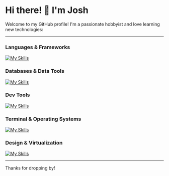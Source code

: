 # Hi there! 👋 I'm Josh

Welcome to my GitHub profile! I'm a passionate hobbyist and love learning new technologies:

---

### Languages & Frameworks  
[![My Skills](https://go-skill-icons.vercel.app/api/icons?i=php,laravel,typescript,rust,cs,py,html,css,tailwind,js,bash&perline=15)](https://github.com/LelouchFR/skill-icons)

### Databases & Data Tools  
[![My Skills](https://go-skill-icons.vercel.app/api/icons?i=mysql,mariadb,postgres,pandas&perline=15)](https://github.com/LelouchFR/skill-icons)

### Dev Tools  
[![My Skills](https://go-skill-icons.vercel.app/api/icons?i=git,github,postman,docker,phpstorm,datagrip,gitkraken,datadog,aws&perline=15)](https://github.com/LelouchFR/skill-icons)

### Terminal & Operating Systems  
[![My Skills](https://go-skill-icons.vercel.app/api/icons?i=linux,cachyos,arch,alacritty,tmux,zellij&perline=15)](https://github.com/LelouchFR/skill-icons)

### Design & Virtualization  
[![My Skills](https://go-skill-icons.vercel.app/api/icons?i=ai,ps,lightroom,figma,proxmox&perline=15)](https://github.com/LelouchFR/skill-icons)

---

Thanks for dropping by!
